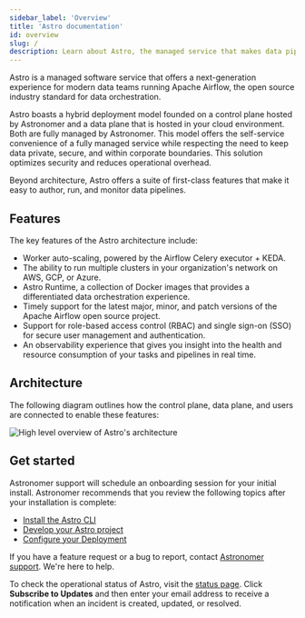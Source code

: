 ```yaml
---
sidebar_label: 'Overview'
title: 'Astro documentation'
id: overview
slug: /
description: Learn about Astro, the managed service that makes data pipelines easy to write, run, and monitor.
---
```


Astro is a managed software service that offers a next-generation experience for modern data teams running Apache Airflow, the open source industry standard for data orchestration.

Astro boasts a hybrid deployment model founded on a control plane hosted by Astronomer and a data plane that is hosted in your cloud environment. Both are fully managed by Astronomer. This model offers the self-service convenience of a fully managed service while respecting the need to keep data private, secure, and within corporate boundaries. This solution optimizes security and reduces operational overhead.

Beyond architecture, Astro offers a suite of first-class features that make it easy to author, run, and monitor data pipelines.

## Features

The key features of the Astro architecture include:

- Worker auto-scaling, powered by the Airflow Celery executor + KEDA.
- The ability to run multiple clusters in your organization's network on AWS, GCP, or Azure.
- Astro Runtime, a collection of Docker images that provides a differentiated data orchestration experience.
- Timely support for the latest major, minor, and patch versions of the Apache Airflow open source project.
- Support for role-based access control (RBAC) and single sign-on (SSO) for secure user management and authentication.
- An observability experience that gives you insight into the health and resource consumption of your tasks and pipelines in real time.

## Architecture

The following diagram outlines how the control plane, data plane, and users are connected to enable these features:

![High level overview of Astro's architecture](/img/docs/architecture-overview.png)

## Get started

Astronomer support will schedule an onboarding session for your initial install. Astronomer recommends that you review the following topics after your installation is complete:

- [Install the Astro CLI](cli/get-started.md)
- [Develop your Astro project](develop-project.md)
- [Configure your Deployment](configure-deployment-resources.md)

If you have a feature request or a bug to report, contact [Astronomer support](https://cloud.astronomer.io/support). We're here to help.

To check the operational status of Astro, visit the [status page](https://cloud-status.astronomer.io). Click **Subscribe to Updates**  and then enter your email address to receive a notification when an incident is created, updated, or resolved.
